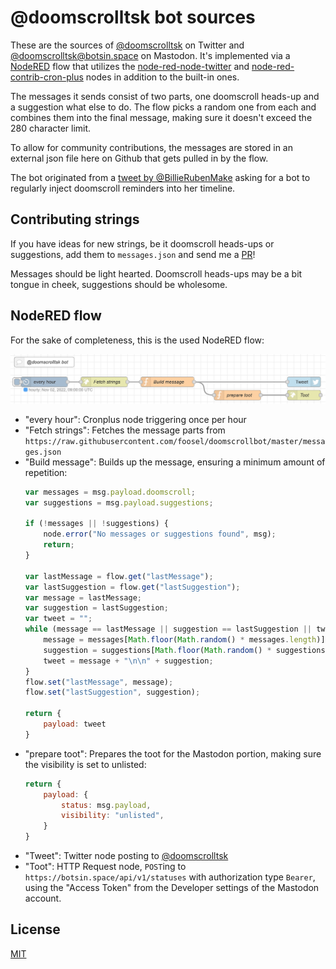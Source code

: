 # @doomscrolltsk bot sources

These are the sources of [@doomscrolltsk](https://twitter.com/doomscrolltsk) on Twitter and [@doomscrolltsk@botsin.space](https://botsin.space/@doomscrolltsk) on Mastodon. It's 
implemented via a [NodeRED](https://nodered.org/) flow that utilizes the [node-red-node-twitter](https://flows.nodered.org/node/node-red-node-twitter) 
and [node-red-contrib-cron-plus](https://flows.nodered.org/node/node-red-contrib-cron-plus) nodes in 
addition to the built-in ones.

The messages it sends consist of two parts, one doomscroll heads-up and a suggestion what else to do.
The flow picks a random one from each and combines them into the final message, making sure it doesn't exceed 
the 280 character limit.

To allow for community contributions, the messages are stored in an external json file here on 
Github that gets pulled in by the flow.

The bot originated from a [tweet by @BillieRubenMake](https://twitter.com/BillieRubenMake/status/1311190649404706818)
asking for a bot to regularly inject doomscroll reminders into her timeline.

## Contributing strings

If you have ideas for new strings, be it doomscroll heads-ups or suggestions, add them to `messages.json`
and send me a [PR](https://help.github.com/articles/about-pull-requests)!

Messages should be light hearted. Doomscroll heads-ups may be a bit tongue in cheek, suggestions should
be wholesome.

## NodeRED flow

For the sake of completeness, this is the used NodeRED flow:

![Screenshot of the NodeRED flow](screenshot-flow.png)

- "every hour": Cronplus node triggering once per hour
- "Fetch strings": Fetches the message parts from `https://raw.githubusercontent.com/foosel/doomscrollbot/master/messages.json`
- "Build message": Builds up the message, ensuring a minimum amount of repetition:
  ``` js
  var messages = msg.payload.doomscroll;
  var suggestions = msg.payload.suggestions;
  
  if (!messages || !suggestions) {
      node.error("No messages or suggestions found", msg);
      return;
  }
  
  var lastMessage = flow.get("lastMessage");
  var lastSuggestion = flow.get("lastSuggestion");
  var message = lastMessage;
  var suggestion = lastSuggestion;
  var tweet = "";
  while (message == lastMessage || suggestion == lastSuggestion || tweet.length > 280) {
      message = messages[Math.floor(Math.random() * messages.length)];
      suggestion = suggestions[Math.floor(Math.random() * suggestions.length)];
      tweet = message + "\n\n" + suggestion;
  }
  flow.set("lastMessage", message);
  flow.set("lastSuggestion", suggestion);
  
  return {
      payload: tweet
  }
  ```
- "prepare toot": Prepares the toot for the Mastodon portion, making sure the visibility is set to unlisted:
  ``` js
  return {
      payload: {
          status: msg.payload,
          visibility: "unlisted",
      }
  }
  ```
- "Tweet": Twitter node posting to [@doomscrolltsk](https://twitter.com/doomscrolltsk)
- "Toot": HTTP Request node, `POST`ing to `https://botsin.space/api/v1/statuses` with authorization type `Bearer`, using the "Access Token" from the Developer settings of the Mastodon account.


## License

[MIT](LICENSE.md)
